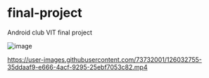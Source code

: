 # final-project
Android club VIT final project


![image](https://user-images.githubusercontent.com/73732001/126033091-3bcd26e6-3be3-4213-a4bc-d9694de5475e.png)


https://user-images.githubusercontent.com/73732001/126032755-35ddaaf9-e666-4acf-9295-25ebf7053c82.mp4
